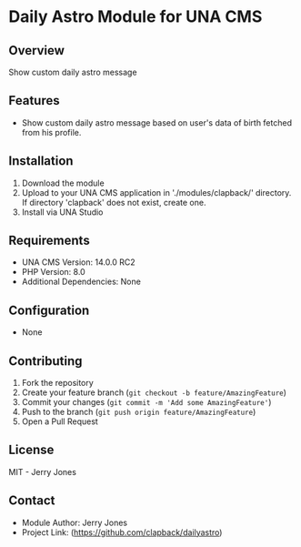 # Daily Astro Module for UNA CMS

## Overview
Show custom daily astro message

## Features
- Show custom daily astro message based on user's data of birth fetched from his profile.

## Installation
1. Download the module
2. Upload to your UNA CMS application in './modules/clapback/' directory. If directory 'clapback' does not exist, create one.
3. Install via UNA Studio

## Requirements
- UNA CMS Version: 14.0.0 RC2
- PHP Version: 8.0
- Additional Dependencies: None

## Configuration
- None

## Contributing
1. Fork the repository
2. Create your feature branch (`git checkout -b feature/AmazingFeature`)
3. Commit your changes (`git commit -m 'Add some AmazingFeature'`)
4. Push to the branch (`git push origin feature/AmazingFeature`)
5. Open a Pull Request

## License
MIT - Jerry Jones

## Contact
- Module Author: Jerry Jones
- Project Link: (https://github.com/clapback/dailyastro)